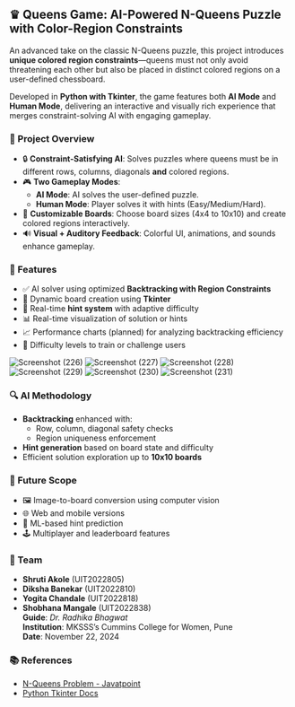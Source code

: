 ## ♛ Queens Game: AI-Powered N-Queens Puzzle with Color-Region Constraints

An advanced take on the classic N-Queens puzzle, this project introduces **unique colored region constraints**—queens must not only avoid threatening each other but also be placed in distinct colored regions on a user-defined chessboard.

Developed in **Python with Tkinter**, the game features both **AI Mode** and **Human Mode**, delivering an interactive and visually rich experience that merges constraint-solving AI with engaging gameplay.

### 🧠 Project Overview

- 🔒 **Constraint-Satisfying AI**: Solves puzzles where queens must be in different rows, columns, diagonals **and** colored regions.
- 🎮 **Two Gameplay Modes**:
  - **AI Mode**: AI solves the user-defined puzzle.
  - **Human Mode**: Player solves it with hints (Easy/Medium/Hard).
- 🧩 **Customizable Boards**: Choose board sizes (4x4 to 10x10) and create colored regions interactively.
- 🔊 **Visual + Auditory Feedback**: Colorful UI, animations, and sounds enhance gameplay.

### 🚀 Features

- ✅ AI solver using optimized **Backtracking with Region Constraints**
- 🎨 Dynamic board creation using **Tkinter**
- 🧠 Real-time **hint system** with adaptive difficulty
- 📊 Real-time visualization of solution or hints
- 📈 Performance charts (planned) for analyzing backtracking efficiency
- 🎯 Difficulty levels to train or challenge users

![Screenshot (226)](https://github.com/user-attachments/assets/6fed7555-7865-49c8-83a7-504f3778bed0)
![Screenshot (227)](https://github.com/user-attachments/assets/9c087884-09b5-45af-98dd-853f52698d2c)
![Screenshot (228)](https://github.com/user-attachments/assets/562cdb87-cd99-4cd6-bb22-267180dce9c8)
![Screenshot (229)](https://github.com/user-attachments/assets/5f14464d-8f47-4d57-b72a-28af746909a9)
![Screenshot (230)](https://github.com/user-attachments/assets/d41d1332-a8b6-4c20-99ac-626933c7ba72)
![Screenshot (231)](https://github.com/user-attachments/assets/1ac9b836-5caf-429f-9b00-35323310e1b0)

### 🔍 AI Methodology

- **Backtracking** enhanced with:
  - Row, column, diagonal safety checks
  - Region uniqueness enforcement
- **Hint generation** based on board state and difficulty
- Efficient solution exploration up to **10x10 boards**

### 🌱 Future Scope

- 🖼️ Image-to-board conversion using computer vision
- 🌐 Web and mobile versions
- 🧠 ML-based hint prediction
- 🕹️ Multiplayer and leaderboard features

### 👥 Team

- **Shruti Akole** (UIT2022805)  
- **Diksha Banekar** (UIT2022810)  
- **Yogita Chandale** (UIT2022818)  
- **Shobhana Mangale** (UIT2022838)  
**Guide**: *Dr. Radhika Bhagwat*  
**Institution**: MKSSS’s Cummins College for Women, Pune  
**Date**: November 22, 2024

### 📚 References

- [N-Queens Problem - Javatpoint](https://www.javatpoint.com/n-queens-problems)  
- [Python Tkinter Docs](https://docs.python.org/3/library/tkinter.html)

